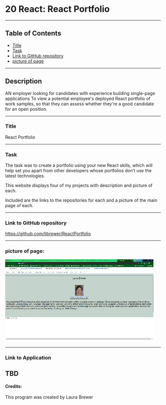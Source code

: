 # 20 React: React Portfolio

-----------------------------------------

## Table of Contents

* [Title](#Title:)
* [Task](#Task)
* [Link to GitHub repository](#Link-to-GitHub-repository)
* [picture of page](#picture-of-page:)

-----------------------------------------

## Description

AN employer looking for candidates with experience building single-page applications
To view a potential employee's deployed React portfolio of work samples,
so that they can assess whether they're a good candidate for an open position.

------------------------------    
### Title

React Portfolio

--------------------------------------------------------------------------------
### Task

The task was to create a portfolio using your new React skills, which will help set you apart from other developers whose portfolios don’t use the latest technologies. 

This website displays four of my projects with description and picture of each.

Included are the links to the repositories for each and a picture of the main page of each.


--------------------------------------------------------------------------------
### Link to GitHub repository 

https://github.com/ljbrewer/ReactPortfolio

--------------------------------------------------------------------------------
### picture of page:

![image of Readme.md creation process](src/assets/images/reactportfolio.jpg)

-------------------------------------------------------------------------------
### Link to Application

TBD
--------------------------------------------------------------------------------
#### Credits: 

This program was created by Laura Brewer